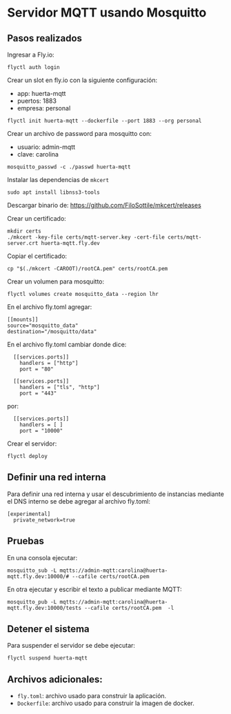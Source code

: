 # Servidor MQTT usando Mosquitto

## Pasos realizados

Ingresar a Fly.io:

```
flyctl auth login
```

Crear un slot en fly.io con la siguiente configuración:
- app: huerta-mqtt
- puertos: 1883
- empresa: personal

```
flyctl init huerta-mqtt --dockerfile --port 1883 --org personal
```

Crear un archivo de password para mosquitto con:
- usuario: admin-mqtt
- clave: carolina

```
mosquitto_passwd -c ./passwd huerta-mqtt
```

Instalar las dependencias de `mkcert`

```
sudo apt install libnss3-tools
```

Descargar binario de: https://github.com/FiloSottile/mkcert/releases

Crear un certificado:

```
mkdir certs
./mkcert -key-file certs/mqtt-server.key -cert-file certs/mqtt-server.crt huerta-mqtt.fly.dev	
```

Copiar el certificado:

```
cp "$(./mkcert -CAROOT)/rootCA.pem" certs/rootCA.pem
```

Crear un volumen para mosquitto:

```
flyctl volumes create mosquitto_data --region lhr
```

En el archivo fly.toml agregar:

```
[[mounts]]
source="mosquitto_data"
destination="/mosquitto/data"
```

En el archivo fly.toml cambiar donde dice:

```
  [[services.ports]]
    handlers = ["http"]
    port = "80"

  [[services.ports]]
    handlers = ["tls", "http"]
    port = "443"
```

por:

```
  [[services.ports]]
    handlers = [ ]
    port = "10000" 
```

Crear el servidor:

```
flyctl deploy
```

## Definir una red interna

Para definir una red interna y usar el descubrimiento de instancias mediante el DNS interno se debe agregar al archivo fly.toml:

```
[experimental]
  private_network=true
```

## Pruebas

En una consola ejecutar:

```
mosquitto_sub -L mqtts://admin-mqtt:carolina@huerta-mqtt.fly.dev:10000/# --cafile certs/rootCA.pem
```

En otra ejecutar y escribir el texto a publicar mediante MQTT:

```
mosquitto_pub -L mqtts://admin-mqtt:carolina@huerta-mqtt.fly.dev:10000/tests --cafile certs/rootCA.pem  -l
```

## Detener el sistema

Para suspender el servidor se debe ejecutar:

```
flyctl suspend huerta-mqtt
```

## Archivos adicionales:
- `fly.toml`: archivo usado para construir la aplicación.
- `Dockerfile`: archivo usado para construir la imagen de docker.

